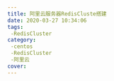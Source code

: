 ```yaml
---
title: 阿里云服务器RedisCluste搭建
date: 2020-03-27 10:34:06
tags:
 -RedisCluster
category:
 -centos
 -RedisCluster
 -阿里云
cover: 
---
```

